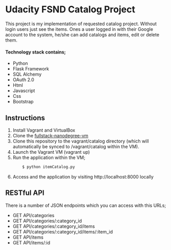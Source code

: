 # Udacity FSND Catalog Project

This project is my implementation of requested catalog project.
Without login users just see the items. Ones a user logged in with their Google account to the system, he/she can add catalogs and items, edit or delete them.
#### Technology stack contains;
* Python
* Flask Framework
* SQL Alchemy
* OAuth 2.0
* Html
* Javascript
* Css
* Bootstrap

## Instructions

1. Install Vagrant and VirtualBox
2. Clone the [fullstack-nanodegree-vm](http://github.com/udacity/fullstack-nanodegree-vm)
3. Clone this repository to the vagrant/catalog directory (which will automatically be synced to /vagrant/catalog within the VM).
4. Launch the Vagrant VM (vagrant up)
5. Run the application within the VM;
    ```sh
        $ python itemCatalog.py
    ```
6. Access and the application by visiting http://localhost:8000 locally

## RESTful API
There is a number of JSON endpoints which you can access with this URLs;
* GET API/categories
* GET API/categories/:category_id
* GET API/categories/:category_id/items
* GET API/categories/:category_id/items/:item_id
* GET API/items
* GET API/items/:id
